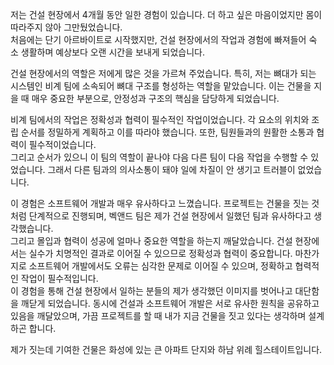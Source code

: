 저는 건설 현장에서 4개월 동안 일한 경험이 있습니다. 더 하고 싶은 마음이었지만 몸이 따라주지 않아 그만뒀었습니다.  
처음에는 단기 아르바이트로 시작했지만, 건설 현장에서의 작업과 경험에 빠져들어 숙소 생활하며 예상보다 오랜 시간을 보내게 되었습니다.  
  
건설 현장에서의 역할은 저에게 많은 것을 가르쳐 주었습니다. 특히, 저는 뼈대가 되는 시스템인 비계 팀에 소속되어 뼈대 구조를 형성하는 역할을 맡았습니다. 이는 건물을 지을 때 매우 중요한 부분으로, 안정성과 구조의 핵심을 담당하게 되었습니다.  
  
비계 팀에서의 작업은 정확성과 협력이 필수적인 작업이었습니다. 각 요소의 위치와 조립 순서를 정밀하게 계획하고 이를 따라야 했습니다. 또한, 팀원들과의 원활한 소통과 협력이 필수적이었습니다.  
그리고 순서가 있으니 이 팀의 역할이 끝나야 다음 다른 팀이 다음 작업을 수행할 수 있었습니다. 그래서 다른 팀과의 의사소통이 돼야 일에 차질이 안 생기고 트러블이 없었습니다. 

이 경험은 소프트웨어 개발과 매우 유사하다고 느꼈습니다. 프로젝트는 건물을 짓는 것처럼 단계적으로 진행되며, 벡앤드 팀은 제가 건설 현장에서 일했던 팀과 유사하다고 생각했습니다.  
그리고 몰입과 협력이 성공에 얼마나 중요한 역할을 하는지 깨달았습니다. 건설 현장에서는 실수가 치명적인 결과로 이어질 수 있으므로 정확성과 협력이 중요합니다. 마찬가지로 소프트웨어 개발에서도 오류는 심각한 문제로 이어질 수 있으며, 정확하고 협력적인 작업이 필수적입니다.  
이 경험을 통해 건설 현장에서 일하는 분들의 제가 생각했던 이미지를 벗어나고 대단함을 깨닫게 되었습니다. 동시에 건설과 소프트웨어 개발은 서로 유사한 원칙을 공유하고 있음을 깨달았으며, 가끔 프로젝트를 할 때 내가 지금 건물을 짓고 있다는 생각하며 설계하곤 합니다.

제가 짓는데 기여한 건물은 화성에 있는 큰 아파트 단지와 하남 위례 힐스테이트입니다.